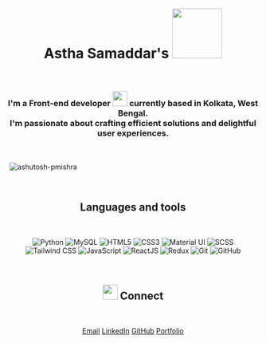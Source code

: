 

















<h1 align="center">Astha Samaddar's    <img src="https://user-images.githubusercontent.com/74038190/227779362-cacda485-cab4-4e28-8a27-a4d2a918a7ac.gif" width="100"></h1>
<br>

<h3 align="center">I'm a Front-end developer <img src="https://camo.githubusercontent.com/b8fead6533e883d4bcc925eaa028c9815dd19d911ea5ed1b9ce8107faacfbafb/68747470733a2f2f63756c746f667468657061727479706172726f742e636f6d2f706172726f74732f68642f6465616c7769746869746e6f77706172726f742e676966" width="30"> currently based in Kolkata, West Bengal. <br> I'm passionate about crafting efficient solutions and delightful user experiences.</h3>

<br>
<p>&nbsp;<img align="center" src="https://github-readme-stats.vercel.app/api?username=Asttttha&show_icons=true&locale=en" alt="ashutosh-pmishra" /> <img align="center" src="https://github-readme-streak-stats.herokuapp.com/?user=Asttttha&" alt="" /></p>

<br>
<h2 align="center">Languages and tools</h2>
<br>
<div align="center">
  
![Python](https://img.shields.io/badge/Python-3776AB?style=for-the-badge&logo=python&logoColor=white)
![MySQL](https://img.shields.io/badge/MySQL-4479A1?style=for-the-badge&logo=mysql&logoColor=white)
![HTML5](https://img.shields.io/badge/HTML5-E34F26?style=for-the-badge&logo=html5&logoColor=white)
![CSS3](https://img.shields.io/badge/CSS3-1572B6?style=for-the-badge&logo=css3&logoColor=white)
![Material UI](https://img.shields.io/badge/Material_UI-0081CB?style=for-the-badge&logo=material-ui&logoColor=white)
![SCSS](https://img.shields.io/badge/SCSS-CC6699?style=for-the-badge&logo=sass&logoColor=white)
![Tailwind CSS](https://img.shields.io/badge/Tailwind_CSS-38B2AC?style=for-the-badge&logo=tailwind-css&logoColor=white)
![JavaScript](https://img.shields.io/badge/JavaScript-F7DF1E?style=for-the-badge&logo=javascript&logoColor=black)
![ReactJS](https://img.shields.io/badge/ReactJS-61DAFB?style=for-the-badge&logo=react&logoColor=white)
![Redux](https://img.shields.io/badge/Redux-764ABC?style=for-the-badge&logo=redux&logoColor=white)
![Git](https://img.shields.io/badge/Git-F05032?style=for-the-badge&logo=git&logoColor=white)
![GitHub](https://img.shields.io/badge/GitHub-181717?style=for-the-badge&logo=github&logoColor=white)

</div>
<br>

<h2 align="center"> <img src="https://user-images.githubusercontent.com/74038190/216120974-24a76b31-7f39-41f1-a38f-b3c1377cc612.png" width="30"/> Connect</h2>
<br>
<div align="center">
  
[Email](asthas2018@gmail.com) [LinkedIn](https://www.linkedin.com/in/astha-samaddar-228406228/) [GitHub](https://github.com/Asttttha) [Portfolio](https://asthasamaddar.netlify.app/) 
</div>



